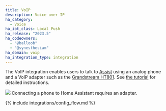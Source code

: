 ```yaml
---
title: VoIP
description: Voice over IP
ha_category:
  - Voice
ha_iot_class: Local Push
ha_release: "2023.5"
ha_codeowners:
  - "@balloob"
  - "@synesthesiam"
ha_domain: voip
ha_integration_type: integration
---
```


The VoIP integration enables users to talk to [Assist](/docs/assist) using an analog phone and a VoIP adapter such as the [Grandstream HT801](https://amzn.to/40k7mRa). See [the tutorial](/projects/worlds-most-private-voice-assistant/) for detailed instructions.

<p class='img'>
  <img src="/images/integrations/voip/voip_adapter.png" />
  Connecting a phone to Home Assistant requires an adapter.
</p>

{% include integrations/config_flow.md %}
